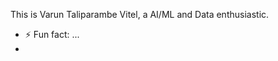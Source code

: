 This is Varun Taliparambe Vitel, a AI/ML and Data enthusiastic.

- ⚡ Fun fact: ...
- 

<!---
Varun-tv/Varun-tv is a ✨ special ✨ repository because its `README.md` (this file) appears on your GitHub profile.
You can click the Preview link to take a look at your changes.
--->
